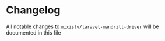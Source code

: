 # Changelog

All notable changes to `mixislv/laravel-mandrill-driver` will be documented in this file

